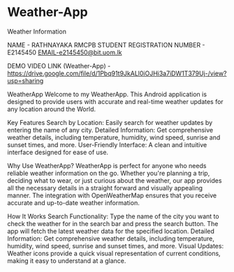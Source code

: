 # Weather-App
Weather Information

NAME - RATHNAYAKA RMCPB
STUDENT REGISTRATION NUMBER - E2145450
EMAIL-e2145450@bit.uom.lk

DEMO VIDEO LINK (Weather-App) - https://drive.google.com/file/d/1Pbq91t9JkALl0iOJHi3a7iDW1T379Uj-/view?usp=sharing



WeatherApp
Welcome to my WeatherApp. This Android application is designed to provide users with accurate and real-time weather updates for any location around the World. 

Key Features
Search by Location: Easily search for weather updates by entering the name of any city.
Detailed Information: Get comprehensive weather details, including temperature, humidity, wind speed, sunrise and sunset times, and more.
User-Friendly Interface: A clean and intuitive interface designed for ease of use.

Why Use WeatherApp?
WeatherApp is perfect for anyone who needs reliable weather information on the go. Whether you're planning a trip, deciding what to wear, or just curious about the weather, our app provides all the necessary details in a straight forward and visually appealing manner. The integration with OpenWeatherMap ensures that you receive accurate and up-to-date weather information.

How It Works
Search Functionality: Type the name of the city you want to check the weather for in the search bar and press the search button. The app will fetch the latest weather data for the specified location.
Detailed Information: Get comprehensive weather details, including temperature, humidity, wind speed, sunrise and sunset times, and more.
Visual Updates: Weather icons provide a quick visual representation of current conditions, making it easy to understand at a glance.


